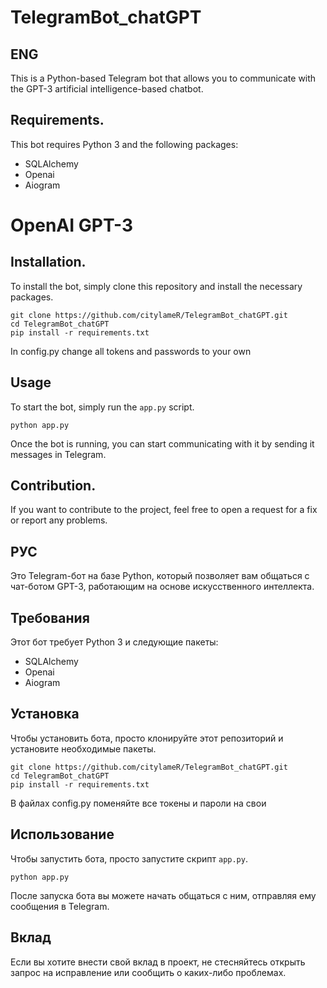 # TelegramBot_chatGPT
## ENG
This is a Python-based Telegram bot that allows you to communicate with the GPT-3 artificial intelligence-based chatbot.

## Requirements.

This bot requires Python 3 and the following packages:

* SQLAlchemy
* Openai
* Aiogram
# OpenAI GPT-3

## Installation.

To install the bot, simply clone this repository and install the necessary packages.

```
git clone https://github.com/citylameR/TelegramBot_chatGPT.git
cd TelegramBot_chatGPT
pip install -r requirements.txt

```

In config.py change all tokens and passwords to your own

## Usage

To start the bot, simply run the `app.py` script.

```
python app.py
```

Once the bot is running, you can start communicating with it by sending it messages in Telegram.

## Contribution.

If you want to contribute to the project, feel free to open a request for a fix or report any problems.

## РУС 

Это Telegram-бот на базе Python, который позволяет вам общаться с чат-ботом GPT-3, работающим на основе искусственного интеллекта.

## Требования

Этот бот требует Python 3 и следующие пакеты:

* SQLAlchemy
* Openai
* Aiogram

## Установка

Чтобы установить бота, просто клонируйте этот репозиторий и установите необходимые пакеты.

```
git clone https://github.com/citylameR/TelegramBot_chatGPT.git
cd TelegramBot_chatGPT
pip install -r requirements.txt

```

В файлах config.py поменяйте все токены и пароли на свои

## Использование

Чтобы запустить бота, просто запустите скрипт `app.py`.

```
python app.py
```

После запуска бота вы можете начать общаться с ним, отправляя ему сообщения в Telegram.

## Вклад

Если вы хотите внести свой вклад в проект, не стесняйтесь открыть запрос на исправление или сообщить о каких-либо проблемах.
